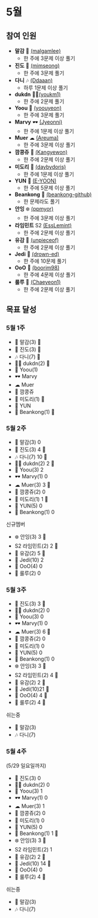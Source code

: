 # 5월

## 참여 인원

- **말감** 🎱 [(malgamlee)](https://github.com/malgamlee)
  - 한 주에 3문제 이상 풀기
- **진도** 🧶 [(mimseong)](https://github.com/mimseong)
  - 한 주에 3문제 풀기
- **다니** 🎶 [(Ddaaan)](https://github.com/Ddaaan)
  - 하루 1문제 이상 풀기
- **dukdn** 🚴‍♀️[(youkm1)](https://github.com/youkm1)
  - 한 주에 2문제 풀기
- **Yoou** 🐧 [(yoouyeon)](https://github.com/yoouyeon)
  - 한 주에 3문제 풀기
- **Marvy** 🕶️ [(Jyeonni)](https://github.com/Jyeonni)
  - 한 주에 1문제 이상 풀기
- **Muer** ☁ [(Areuma)](https://github.com/AReuma)
  - 한 주에 3문제 이상 풀기
- **깜콩쥬** 🌼 [(Kangyewon)](https://github.com/Kangyewon)
  - 한 주에 2문제 이상 풀기
- **미도리** 👻 [(daybydoris)](https://github.com/daybydoris)
  - 한 주에 1문제 이상 풀기
- **YUN** 🌊 [(E-YOON)](https://github.com/E-YOON)
  - 한 주에 5문제 이상 풀기
- **Beankong** 🌊 [(beankong-github)](https://github.com/beankong-github)
  - 한 문제라도 풀기
- **안잉** ❄️ [(ppmyor)](https://github.com/ppmyor)
  - 한 주에 3문제 이상 풀기
- **라임민트** S2 [(EssLemint)](https://github.com/EssLemint)
  - 한 주에 2문제 이상 풀기
- **유감** 🍒 [(unpieceof)](https://github.com/unpieceof)
  - 한 주에 2문제 이상 풀기
- **Jedi** 🖖 [(drown-ed)](https://github.com/drown-ed)
  - 한 주에 10문제 풀기
- **OoO** 🐯 [(boorim98)](https://github.com/boorim98)
  - 한 주에 4문제 이상 풀기
- **룰루** 🎈 [(Chaeyeon1)](https://github.com/Chaeyeon1)
  - 한 주에 2문제 이상 풀기

## 목표 달성

### 5월 1주

- 🎱 말감(3) 🏅
- 🧶 진도(3) 🏅
- 🎶 다니(7) 🏅
- 🚴‍♀️ dukdn(2) 🏅
- 🐧 Yoou(1) 
- 🕶️ Marvy
- ☁ Muer
- 🌼 깜콩쥬
- 👻 미도리(1) 🏅
- 🌊 YUN
- 💜 Beankong(1) 🏅

### 5월 2주

- 🎱 말감(3) 0
- 🧶 진도(3) 4 🏅
- 🎶 다니(7) 10 🏅
- 🚴‍♀️ dukdn(2) 2 🏅
- 🐧 Yoou(3) 2
- 🕶️ Marvy(1) 0
- ☁ Muer(3) 3 🏅
- 🌼 깜콩쥬(2) 0
- 👻 미도리(1) 1 🏅
- 🌊 YUN(5) 0
- 💜 Beankong(1) 0

신규멤버
- ❄️ 안잉(3) 3 🏅
- S2 라임민트(2) 2 🏅
- 🍒 유감(2) 5 🏅
- 🖖 Jedi(10) 2
- 🐯 OoO(4) 0
- 🎈 룰루(2) 0

### 5월 3주

- 🧶 진도(3) 3 🏅
- 🚴‍♀️ dukdn(2) 0
- 🐧 Yoou(3) 0
- 🕶️ Marvy(1) 0
- ☁ Muer(3) 6 🏅
- 🌼 깜콩쥬(2) 0
- 👻 미도리(1) 0
- 🌊 YUN(5) 0
- 💜 Beankong(1) 0
- ❄️ 안잉(3) 3 🏅
- S2 라임민트(2) 4 🏅
- 🍒 유감(2) 2 🏅
- 🖖 Jedi(10)21 🏅
- 🐯 OoO(4) 4 🏅
- 🎈 룰루(2) 4 🏅

쉬는중
- 🎱 말감(3)
- 🎶 다니(7)

### 5월 4주

(5/29 일요일까지)

- 🧶 진도(3) 0 
- 🚴‍♀️ dukdn(2) 0
- 🐧 Yoou(3) 1
- 🕶️ Marvy(1) 0
- ☁ Muer(3) 1
- 🌼 깜콩쥬(2) 0
- 👻 미도리(1) 0
- 🌊 YUN(5) 0
- 💜 Beankong(1) 1 🏅
- ❄️ 안잉(3) 3 🏅
- S2 라임민트(2) 1
- 🍒 유감(2) 2 🏅
- 🖖 Jedi(10) 14 🏅
- 🐯 OoO(4) 0
- 🎈 룰루(2) 4 🏅

쉬는중
- 🎱 말감(3)
- 🎶 다니(7)
